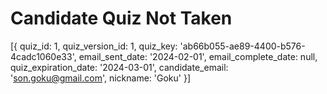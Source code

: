 # Candidate Quiz Not Taken

[{
    quiz_id: 1,
    quiz_version_id: 1,
    quiz_key: 'ab66b055-ae89-4400-b576-4cadc1060e33',
    email_sent_date: '2024-02-01',
    email_complete_date: null,
    quiz_expiration_date: '2024-03-01',
    candidate_email: 'son.goku@gmail.com',
    nickname: 'Goku'
}]